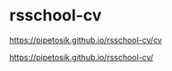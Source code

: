 # rsschool-cv
https://pipetosik.github.io/rsschool-cv/cv

https://pipetosik.github.io/rsschool-cv/

